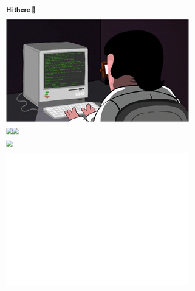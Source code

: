 ### Hi there 👋

<!--
**HanxuLiu/HanxuLiu** is a ✨ _special_ ✨ repository because its `README.md` (this file) appears on your GitHub profile.

Here are some ideas to get you started:

- 🔭 I’m currently working on ...
- 🌱 I’m currently learning ...
- 👯 I’m looking to collaborate on ...
- 🤔 I’m looking for help with ...
- 💬 Ask me about ...
- 📫 How to reach me: ...
- 😄 Pronouns: ...
- ⚡ Fun fact: ...
-->

![](./img/coder.gif)



![](http://github-profile-summary-cards.vercel.app/api/cards/repos-per-language?username=HanxuLiu&theme=nord_bright)![](http://github-profile-summary-cards.vercel.app/api/cards/stats?username=HanxuLiu&theme=nord_bright)

![](http://github-profile-summary-cards.vercel.app/api/cards/profile-details?username=HanxuLiu&theme=nord_bright)

![](./img/hidog.gif)
